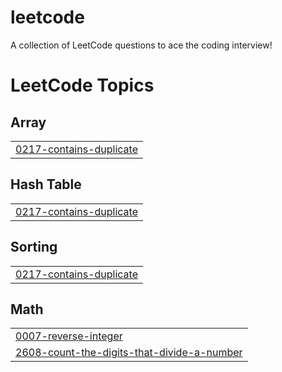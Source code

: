 # leetcode
A collection of LeetCode questions to ace the coding interview!

<!---LeetCode Topics Start-->
# LeetCode Topics
## Array
|  |
| ------- |
| [0217-contains-duplicate](https://github.com/AMANJHA79/leetcode/tree/master/0217-contains-duplicate) |
## Hash Table
|  |
| ------- |
| [0217-contains-duplicate](https://github.com/AMANJHA79/leetcode/tree/master/0217-contains-duplicate) |
## Sorting
|  |
| ------- |
| [0217-contains-duplicate](https://github.com/AMANJHA79/leetcode/tree/master/0217-contains-duplicate) |
## Math
|  |
| ------- |
| [0007-reverse-integer](https://github.com/AMANJHA79/leetcode/tree/master/0007-reverse-integer) |
| [2608-count-the-digits-that-divide-a-number](https://github.com/AMANJHA79/leetcode/tree/master/2608-count-the-digits-that-divide-a-number) |
<!---LeetCode Topics End-->